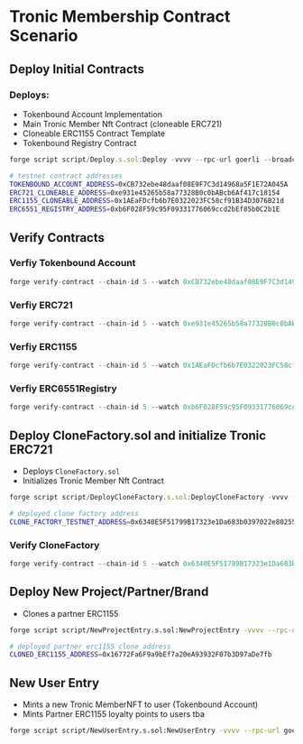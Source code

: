 # Tronic Membership Contract Scenario

## Deploy Initial Contracts

### Deploys:
- Tokenbound Account Implementation
- Main Tronic Member Nft Contract (cloneable ERC721)
- Cloneable ERC1155 Contract Template
- Tokenbound Registry Contract

```js
forge script script/Deploy.s.sol:Deploy -vvvv --rpc-url goerli --broadcast
```

```bash
# testnet contract addresses
TOKENBOUND_ACCOUNT_ADDRESS=0xCB732ebe48daaf08E9F7C3d14968a5F1E72A045A
ERC721_CLONEABLE_ADDRESS=0xe931e45265b58a77328B0c0bABcb6Af417c18154
ERC1155_CLONEABLE_ADDRESS=0x1AEaFDcfb6b7E0322023FC58cf91B34D3076B21d
ERC6551_REGISTRY_ADDRESS=0xb6F028F59c95F09331776069ccd2bEf85b0C2b1E

```

## Verify Contracts

### Verfiy Tokenbound Account 

```js
forge verify-contract --chain-id 5 --watch 0xCB732ebe48daaf08E9F7C3d14968a5F1E72A045A --etherscan-api-key goerli src/TokenboundAccount.sol:TokenboundAccount
```

### Verfiy ERC721 

```js
forge verify-contract --chain-id 5 --watch 0xe931e45265b58a77328B0c0bABcb6Af417c18154 --etherscan-api-key goerli src/ERC721CloneableTBA.sol:ERC721CloneableTBA
```

### Verfiy ERC1155 

```js
forge verify-contract --chain-id 5 --watch 0x1AEaFDcfb6b7E0322023FC58cf91B34D3076B21d --etherscan-api-key goerli src/ERC1155Cloneable.sol:ERC1155Cloneable
```

### Verfiy ERC6551Registry 

```js
forge verify-contract --chain-id 5 --watch 0xb6F028F59c95F09331776069ccd2bEf85b0C2b1E --etherscan-api-key goerli src/erc6551/ERC6551Registry.sol:ERC6551Registry
```

## Deploy CloneFactory.sol and initialize Tronic ERC721

- Deploys `CloneFactory.sol`
- Initializes Tronic Member Nft Contract


```js
forge script script/DeployCloneFactory.s.sol:DeployCloneFactory -vvvv --rpc-url goerli --broadcast
```

```bash
# deployed clone factory address
CLONE_FACTORY_TESTNET_ADDRESS=0x6340E5F51799B17323e1Da683b0397022e80255d
```

### Verify CloneFactory 

```js
forge verify-contract --chain-id 5 --watch 0x6340E5F51799B17323e1Da683b0397022e80255d --constructor-args $(cast abi-encode "constructor(address,address,address,address,address)" 0x42C7eF198f8aC9888E2B1b73e5B71f1D4535194A 0xe931e45265b58a77328B0c0bABcb6Af417c18154 0x1AEaFDcfb6b7E0322023FC58cf91B34D3076B21d 0xb6F028F59c95F09331776069ccd2bEf85b0C2b1E 0xCB732ebe48daaf08E9F7C3d14968a5F1E72A045A) --etherscan-api-key goerli src/CloneFactory.sol:CloneFactory
```

## Deploy New Project/Partner/Brand
- Clones a partner ERC1155

```bash
forge script script/NewProjectEntry.s.sol:NewProjectEntry -vvvv --rpc-url goerli --broadcast
```

```bash
# deployed partner erc1155 clone address
CLONED_ERC1155_ADDRESS=0x16772Fa6F9a9bEf7a20eA93932F07b3D97aDe7fb
```

## New User Entry
- Mints a new Tronic MemberNFT to user (Tokenbound Account)
- Mints Partner ERC1155 loyalty points to users tba

```bash
forge script script/NewUserEntry.s.sol:NewUserEntry -vvvv --rpc-url goerli --broadcast
```
